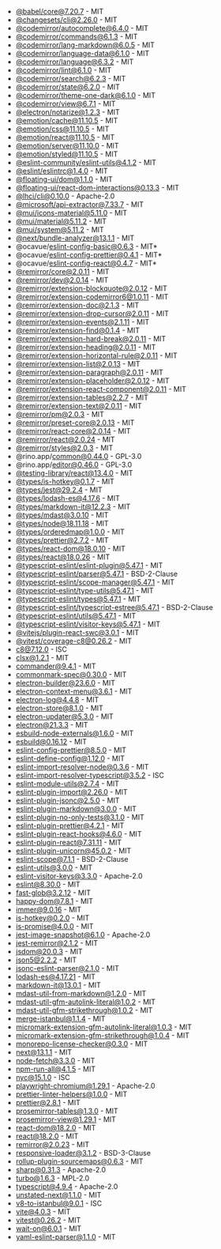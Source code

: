 - [@babel/core@7.20.7](https://github.com/babel/babel) - MIT
- [@changesets/cli@2.26.0](https://github.com/changesets/changesets/tree/main/packages/cli) - MIT
- [@codemirror/autocomplete@6.4.0](https://github.com/codemirror/autocomplete) - MIT
- [@codemirror/commands@6.1.3](https://github.com/codemirror/commands) - MIT
- [@codemirror/lang-markdown@6.0.5](https://github.com/codemirror/lang-markdown) - MIT
- [@codemirror/language-data@6.1.0](https://github.com/codemirror/language-data) - MIT
- [@codemirror/language@6.3.2](https://github.com/codemirror/language) - MIT
- [@codemirror/lint@6.1.0](https://github.com/codemirror/lint) - MIT
- [@codemirror/search@6.2.3](https://github.com/codemirror/search) - MIT
- [@codemirror/state@6.2.0](https://github.com/codemirror/state) - MIT
- [@codemirror/theme-one-dark@6.1.0](https://github.com/codemirror/theme-one-dark) - MIT
- [@codemirror/view@6.7.1](https://github.com/codemirror/view) - MIT
- [@electron/notarize@1.2.3](https://github.com/electron/notarize) - MIT
- [@emotion/cache@11.10.5](https://github.com/emotion-js/emotion/tree/main/packages/cache) - MIT
- [@emotion/css@11.10.5](https://github.com/emotion-js/emotion/tree/main/packages/css) - MIT
- [@emotion/react@11.10.5](https://github.com/emotion-js/emotion/tree/main/packages/react) - MIT
- [@emotion/server@11.10.0](https://github.com/emotion-js/emotion/tree/main/packages/server) - MIT
- [@emotion/styled@11.10.5](https://github.com/emotion-js/emotion/tree/main/packages/styled) - MIT
- [@eslint-community/eslint-utils@4.1.2](https://github.com/eslint-community/eslint-utils) - MIT
- [@eslint/eslintrc@1.4.0](https://github.com/eslint/eslintrc) - MIT
- [@floating-ui/dom@1.1.0](https://github.com/floating-ui/floating-ui) - MIT
- [@floating-ui/react-dom-interactions@0.13.3](https://github.com/floating-ui/floating-ui) - MIT
- [@lhci/cli@0.10.0](https://github.com/GoogleChrome/lighthouse-ci) - Apache-2.0
- [@microsoft/api-extractor@7.33.7](https://github.com/microsoft/rushstack) - MIT
- [@mui/icons-material@5.11.0](https://github.com/mui/material-ui) - MIT
- [@mui/material@5.11.2](https://github.com/mui/material-ui) - MIT
- [@mui/system@5.11.2](https://github.com/mui/material-ui) - MIT
- [@next/bundle-analyzer@13.1.1](https://github.com/vercel/next.js) - MIT
- @ocavue/eslint-config-basic@0.6.3 - MIT*
- @ocavue/eslint-config-prettier@0.4.1 - MIT*
- @ocavue/eslint-config-react@0.4.7 - MIT*
- [@remirror/core@2.0.11](https://github.com/remirror/remirror) - MIT
- [@remirror/dev@2.0.14](https://github.com/remirror/remirror) - MIT
- [@remirror/extension-blockquote@2.0.12](https://github.com/remirror/remirror) - MIT
- [@remirror/extension-codemirror6@1.0.11](https://github.com/remirror/remirror) - MIT
- [@remirror/extension-doc@2.1.3](https://github.com/remirror/remirror) - MIT
- [@remirror/extension-drop-cursor@2.0.11](https://github.com/remirror/remirror) - MIT
- [@remirror/extension-events@2.1.11](https://github.com/remirror/remirror) - MIT
- [@remirror/extension-find@0.1.4](https://github.com/remirror/remirror) - MIT
- [@remirror/extension-hard-break@2.0.11](https://github.com/remirror/remirror) - MIT
- [@remirror/extension-heading@2.0.11](https://github.com/remirror/remirror) - MIT
- [@remirror/extension-horizontal-rule@2.0.11](https://github.com/remirror/remirror) - MIT
- [@remirror/extension-list@2.0.13](https://github.com/remirror/remirror) - MIT
- [@remirror/extension-paragraph@2.0.11](https://github.com/remirror/remirror) - MIT
- [@remirror/extension-placeholder@2.0.12](https://github.com/remirror/remirror) - MIT
- [@remirror/extension-react-component@2.0.11](https://github.com/remirror/remirror) - MIT
- [@remirror/extension-tables@2.2.7](https://github.com/remirror/remirror) - MIT
- [@remirror/extension-text@2.0.11](https://github.com/remirror/remirror) - MIT
- [@remirror/pm@2.0.3](https://github.com/remirror/remirror) - MIT
- [@remirror/preset-core@2.0.13](https://github.com/remirror/remirror) - MIT
- [@remirror/react-core@2.0.14](https://github.com/remirror/remirror) - MIT
- [@remirror/react@2.0.24](https://github.com/remirror/remirror) - MIT
- [@remirror/styles@2.0.3](https://github.com/remirror/remirror) - MIT
- @rino.app/common@0.44.0 - GPL-3.0
- @rino.app/editor@0.46.0 - GPL-3.0
- [@testing-library/react@13.4.0](https://github.com/testing-library/react-testing-library) - MIT
- [@types/is-hotkey@0.1.7](https://github.com/DefinitelyTyped/DefinitelyTyped) - MIT
- [@types/jest@29.2.4](https://github.com/DefinitelyTyped/DefinitelyTyped) - MIT
- [@types/lodash-es@4.17.6](https://github.com/DefinitelyTyped/DefinitelyTyped) - MIT
- [@types/markdown-it@12.2.3](https://github.com/DefinitelyTyped/DefinitelyTyped) - MIT
- [@types/mdast@3.0.10](https://github.com/DefinitelyTyped/DefinitelyTyped) - MIT
- [@types/node@18.11.18](https://github.com/DefinitelyTyped/DefinitelyTyped) - MIT
- [@types/orderedmap@1.0.0](https://github.com/DefinitelyTyped/DefinitelyTyped) - MIT
- [@types/prettier@2.7.2](https://github.com/DefinitelyTyped/DefinitelyTyped) - MIT
- [@types/react-dom@18.0.10](https://github.com/DefinitelyTyped/DefinitelyTyped) - MIT
- [@types/react@18.0.26](https://github.com/DefinitelyTyped/DefinitelyTyped) - MIT
- [@typescript-eslint/eslint-plugin@5.47.1](https://github.com/typescript-eslint/typescript-eslint) - MIT
- [@typescript-eslint/parser@5.47.1](https://github.com/typescript-eslint/typescript-eslint) - BSD-2-Clause
- [@typescript-eslint/scope-manager@5.47.1](https://github.com/typescript-eslint/typescript-eslint) - MIT
- [@typescript-eslint/type-utils@5.47.1](https://github.com/typescript-eslint/typescript-eslint) - MIT
- [@typescript-eslint/types@5.47.1](https://github.com/typescript-eslint/typescript-eslint) - MIT
- [@typescript-eslint/typescript-estree@5.47.1](https://github.com/typescript-eslint/typescript-eslint) - BSD-2-Clause
- [@typescript-eslint/utils@5.47.1](https://github.com/typescript-eslint/typescript-eslint) - MIT
- [@typescript-eslint/visitor-keys@5.47.1](https://github.com/typescript-eslint/typescript-eslint) - MIT
- [@vitejs/plugin-react-swc@3.0.1](https://github.com/vitejs/vite-plugin-react-swc) - MIT
- [@vitest/coverage-c8@0.26.2](https://github.com/vitest-dev/vitest) - MIT
- [c8@7.12.0](https://github.com/bcoe/c8) - ISC
- [clsx@1.2.1](https://github.com/lukeed/clsx) - MIT
- [commander@9.4.1](https://github.com/tj/commander.js) - MIT
- [commonmark-spec@0.30.0](https://github.com/commonmark/CommonMark) - MIT
- [electron-builder@23.6.0](https://github.com/electron-userland/electron-builder) - MIT
- [electron-context-menu@3.6.1](https://github.com/sindresorhus/electron-context-menu) - MIT
- [electron-log@4.4.8](https://github.com/megahertz/electron-log) - MIT
- [electron-store@8.1.0](https://github.com/sindresorhus/electron-store) - MIT
- [electron-updater@5.3.0](https://github.com/electron-userland/electron-builder) - MIT
- [electron@21.3.3](https://github.com/electron/electron) - MIT
- [esbuild-node-externals@1.6.0](https://github.com/pradel/esbuild-node-externals) - MIT
- [esbuild@0.16.12](https://github.com/evanw/esbuild) - MIT
- [eslint-config-prettier@8.5.0](https://github.com/prettier/eslint-config-prettier) - MIT
- [eslint-define-config@1.12.0](https://github.com/Shinigami92/eslint-define-config) - MIT
- [eslint-import-resolver-node@0.3.6](https://github.com/import-js/eslint-plugin-import) - MIT
- [eslint-import-resolver-typescript@3.5.2](https://github.com/import-js/eslint-import-resolver-typescript) - ISC
- [eslint-module-utils@2.7.4](https://github.com/import-js/eslint-plugin-import) - MIT
- [eslint-plugin-import@2.26.0](https://github.com/import-js/eslint-plugin-import) - MIT
- [eslint-plugin-jsonc@2.5.0](https://github.com/ota-meshi/eslint-plugin-jsonc) - MIT
- [eslint-plugin-markdown@3.0.0](https://github.com/eslint/eslint-plugin-markdown) - MIT
- [eslint-plugin-no-only-tests@3.1.0](https://github.com/levibuzolic/eslint-plugin-no-only-tests) - MIT
- [eslint-plugin-prettier@4.2.1](https://github.com/prettier/eslint-plugin-prettier) - MIT
- [eslint-plugin-react-hooks@4.6.0](https://github.com/facebook/react) - MIT
- [eslint-plugin-react@7.31.11](https://github.com/jsx-eslint/eslint-plugin-react) - MIT
- [eslint-plugin-unicorn@45.0.2](https://github.com/sindresorhus/eslint-plugin-unicorn) - MIT
- [eslint-scope@7.1.1](https://github.com/eslint/eslint-scope) - BSD-2-Clause
- [eslint-utils@3.0.0](https://github.com/mysticatea/eslint-utils) - MIT
- [eslint-visitor-keys@3.3.0](https://github.com/eslint/eslint-visitor-keys) - Apache-2.0
- [eslint@8.30.0](https://github.com/eslint/eslint) - MIT
- [fast-glob@3.2.12](https://github.com/mrmlnc/fast-glob) - MIT
- [happy-dom@7.8.1](https://github.com/capricorn86/happy-dom) - MIT
- [immer@9.0.16](https://github.com/immerjs/immer) - MIT
- [is-hotkey@0.2.0](https://github.com/ianstormtaylor/is-hotkey) - MIT
- [is-promise@4.0.0](https://github.com/then/is-promise) - MIT
- [jest-image-snapshot@6.1.0](https://github.com/americanexpress/jest-image-snapshot) - Apache-2.0
- [jest-remirror@2.1.2](https://github.com/remirror/remirror) - MIT
- [jsdom@20.0.3](https://github.com/jsdom/jsdom) - MIT
- [json5@2.2.2](https://github.com/json5/json5) - MIT
- [jsonc-eslint-parser@2.1.0](https://github.com/ota-meshi/jsonc-eslint-parser) - MIT
- [lodash-es@4.17.21](https://github.com/lodash/lodash) - MIT
- [markdown-it@13.0.1](https://github.com/markdown-it/markdown-it) - MIT
- [mdast-util-from-markdown@1.2.0](https://github.com/syntax-tree/mdast-util-from-markdown) - MIT
- [mdast-util-gfm-autolink-literal@1.0.2](https://github.com/syntax-tree/mdast-util-gfm-autolink-literal) - MIT
- [mdast-util-gfm-strikethrough@1.0.2](https://github.com/syntax-tree/mdast-util-gfm-strikethrough) - MIT
- [merge-istanbul@1.1.4](https://github.com/ocavue/merge-istanbul) - MIT
- [micromark-extension-gfm-autolink-literal@1.0.3](https://github.com/micromark/micromark-extension-gfm-autolink-literal) - MIT
- [micromark-extension-gfm-strikethrough@1.0.4](https://github.com/micromark/micromark-extension-gfm-strikethrough) - MIT
- [monorepo-license-checker@0.3.0](https://github.com/ocavue/monorepo-license-checker) - MIT
- [next@13.1.1](https://github.com/vercel/next.js) - MIT
- [node-fetch@3.3.0](https://github.com/node-fetch/node-fetch) - MIT
- [npm-run-all@4.1.5](https://github.com/mysticatea/npm-run-all) - MIT
- [nyc@15.1.0](https://github.com/istanbuljs/nyc) - ISC
- [playwright-chromium@1.29.1](https://github.com/Microsoft/playwright) - Apache-2.0
- [prettier-linter-helpers@1.0.0](https://github.com/prettier/prettier-linter-helpers) - MIT
- [prettier@2.8.1](https://github.com/prettier/prettier) - MIT
- [prosemirror-tables@1.3.0](https://github.com/prosemirror/prosemirror-tables) - MIT
- [prosemirror-view@1.29.1](https://github.com/prosemirror/prosemirror-view) - MIT
- [react-dom@18.2.0](https://github.com/facebook/react) - MIT
- [react@18.2.0](https://github.com/facebook/react) - MIT
- [remirror@2.0.23](https://github.com/remirror/remirror) - MIT
- [responsive-loader@3.1.2](https://github.com/dazuaz/responsive-loader) - BSD-3-Clause
- [rollup-plugin-sourcemaps@0.6.3](https://github.com/maxdavidson/rollup-plugin-sourcemaps) - MIT
- [sharp@0.31.3](https://github.com/lovell/sharp) - Apache-2.0
- [turbo@1.6.3](https://github.com/vercel/turbo) - MPL-2.0
- [typescript@4.9.4](https://github.com/Microsoft/TypeScript) - Apache-2.0
- unstated-next@1.1.0 - MIT
- [v8-to-istanbul@9.0.1](https://github.com/istanbuljs/v8-to-istanbul) - ISC
- [vite@4.0.3](https://github.com/vitejs/vite) - MIT
- [vitest@0.26.2](https://github.com/vitest-dev/vitest) - MIT
- [wait-on@6.0.1](https://github.com/jeffbski/wait-on) - MIT
- [yaml-eslint-parser@1.1.0](https://github.com/ota-meshi/yaml-eslint-parser) - MIT
